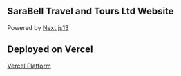 ## SaraBell Travel and Tours Ltd Website 
Powered by [Next.js13](https://nextjs.org/)

## Deployed on Vercel

[Vercel Platform](https://sbtravels.vercel.app)

